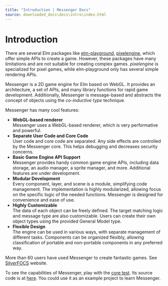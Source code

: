 ```yaml
---
title: "Introduction | Messenger Docs"
source: downloaded_docs\docs\intro\index.html
---
```


# Introduction

There are several Elm packages like [elm-playground](https://package.elm-lang.org/packages/evancz/elm-playground/latest/), [pixelengine](https://github.com/Orasund/pixelengine), which offer simple APIs to create a game. However, these packages have many limitations and are not suitable for creating complex games. *pixelengine* is specialized for pixel games, while elm-playground only has several simple rendering APIs.

Messenger is a 2D game engine for Elm based on WebGL. It provides an architecture, a set of APIs, and many library functions for rapid game development. Additionally, Messenger is message-based and abstracts the concept of objects using the *co-inductive type* technique.

Messenger has many cool features:

- **WebGL-based renderer**  
  Messenger uses a WebGL-based renderer, which is very performative and powerful.
- **Separate User Code and Core Code**  
  User code and core code are separated. Any side effects are controlled by the Messenger core. This helps debugging and decreases security concerns.
- **Basic Game Engine API Support**  
  Messenger provides handy common game engine APIs, including data storage, an audio manager, a sprite manager, and more. Additional features are under development.
- **Modular Development**  
  Every component, layer, and scene is a module, simplifying code management. The implementation is highly modularized, allowing focus on the specific logic of the needed functions. Messenger is designed for convenience and ease of use.
- **Highly Customizable**  
  The data of each object can be freely defined. The target matching logic and message type are also customizable. Users can create their own object types using the provided General Model type.
- **Flexible Design**  
  The engine can be used in various ways, with separate management of different tasks. Components can be organized flexibly, allowing classification of portable and non-portable components in any preferred way.

More than 60 users have used Messenger to create fantastic games. See [SilverFOCS](https://focs.ji.sjtu.edu.cn/silverfocs/) website.

To see the capabilities of Messenger, play with the [core test](https://elm-messenger.github.io/elm-regl/Messenger.html). Its source code is at [here](https://github.com/elm-messenger/messenger-core/tree/main/test). You could use it as an example project to learn Messenger.